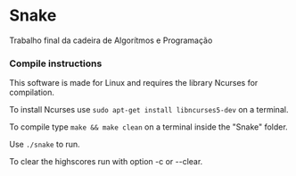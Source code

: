 # Snake
Trabalho final da cadeira de Algorítmos e Programação

### Compile instructions
This software is made for Linux and requires the library Ncurses for compilation.

To install Ncurses use `sudo apt-get install libncurses5-dev` on a terminal.

To compile type `make && make clean` on a terminal inside the "Snake" folder.

Use `./snake` to run.

To clear the highscores run with option -c or --clear.
